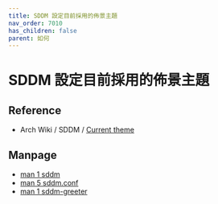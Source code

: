 ```yaml
---
title: SDDM 設定目前採用的佈景主題
nav_order: 7010
has_children: false
parent: 如何
---
```



# SDDM 設定目前採用的佈景主題


## Reference

* Arch Wiki / SDDM / [Current theme](https://wiki.archlinux.org/title/SDDM#Current_theme)


## Manpage

* [man 1 sddm](https://manpages.debian.org/stable/sddm/sddm.1.en.html)
* [man 5 sddm.conf](https://manpages.debian.org/stable/sddm/sddm.conf.5.en.html)
* [man 1 sddm-greeter](https://manpages.debian.org/stable/sddm/sddm-greeter.1.en.html)
